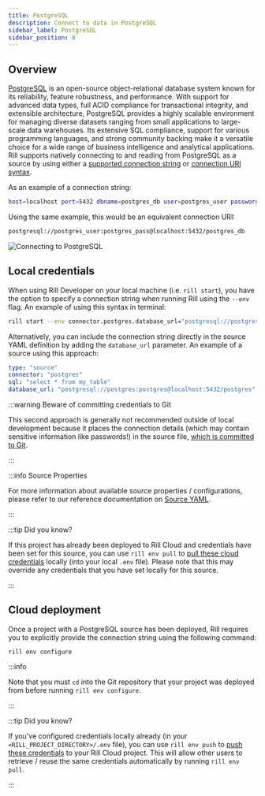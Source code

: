 ```yaml
---
title: PostgreSQL
description: Connect to data in PostgreSQL
sidebar_label: PostgreSQL
sidebar_position: 8
---
```


<!-- WARNING: There are links to this page in source code. If you move it, find and replace the links and consider adding a redirect in docusaurus.config.js. -->

## Overview

[PostgreSQL](https://www.postgresql.org/docs/current/intro-whatis.html) is an open-source object-relational database system known for its reliability, feature robustness, and performance. With support for advanced data types, full ACID compliance for transactional integrity, and extensible architecture, PostgreSQL provides a highly scalable environment for managing diverse datasets ranging from small applications to large-scale data warehouses. Its extensive SQL compliance, support for various programming languages, and strong community backing make it a versatile choice for a wide range of business intelligence and analytical applications. Rill supports natively connecting to and reading from PostgreSQL as a source by using either a [supported connection string](https://www.postgresql.org/docs/current/libpq-connect.html#LIBPQ-CONNSTRING) or [connection URI syntax](https://www.postgresql.org/docs/current/libpq-connect.html#LIBPQ-CONNSTRING-URIS).

As an example of a connection string:
```bash
host=localhost port=5432 dbname=postgres_db user=postgres_user password=postgres_pass
```

Using the same example, this would be an equivalent connection URI:
```bash
postgresql://postgres_user:postgres_pass@localhost:5432/postgres_db
```

![Connecting to PostgreSQL](/img/reference/connectors/postgres/postgresql.png)

## Local credentials

When using Rill Developer on your local machine (i.e. `rill start`), you have the option to specify a connection string when running Rill using the `--env` flag.
An example of using this syntax in terminal:

```bash
rill start --env connector.postgres.database_url="postgresql://postgres:postgres@localhost:5432/postgres"
```

Alternatively, you can include the connection string directly in the source YAML definition by adding the `database_url` parameter. 
An example of a source using this approach:

```yaml
type: "source"
connector: "postgres"
sql: "select * from my_table"
database_url: "postgresql://postgres:postgres@localhost:5432/postgres"
```

:::warning Beware of committing credentials to Git

This second approach is generally not recommended outside of local development because it places the connection details (which may contain sensitive information like passwords!) in the source file, <u>which is committed to Git</u>.

:::

:::info Source Properties

For more information about available source properties / configurations, please refer to our reference documentation on [Source YAML](../../reference/project-files/index.md).

:::

:::tip Did you know?

If this project has already been deployed to Rill Cloud and credentials have been set for this source, you can use `rill env pull` to [pull these cloud credentials](/build/credentials/credentials.md#rill-env-pull) locally (into your local `.env` file). Please note that this may override any credentials that you have set locally for this source.

:::

## Cloud deployment

Once a project with a PostgreSQL source has been deployed, Rill requires you to explicitly provide the connection string using the following command:

```
rill env configure
```

:::info

Note that you must `cd` into the Git repository that your project was deployed from before running `rill env configure`.

:::

:::tip Did you know?

If you've configured credentials locally already (in your `<RILL_PROJECT_DIRECTORY>/.env` file), you can use `rill env push` to [push these credentials](/build/credentials/credentials.md#rill-env-push) to your Rill Cloud project. This will allow other users to retrieve / reuse the same credentials automatically by running `rill env pull`.

:::